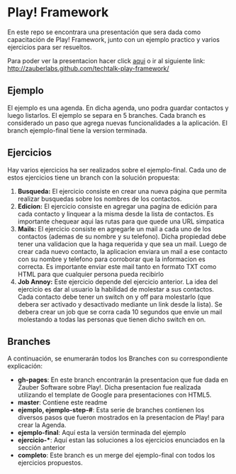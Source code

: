# Play! Framework
En este repo se encontrara una presentación que sera dada como capacitación de Play! Framework, junto con un ejemplo practico y varios ejercicios para ser resueltos.

Para poder ver la presentacion hacer click [aqui](http://zauberlabs.github.com/techtalk-play-framework/ "Presentacion de Play!") o ir al siguiente link: http://zauberlabs.github.com/techtalk-play-framework/

## Ejemplo
El ejemplo es una agenda. En dicha agenda, uno podra guardar contactos y luego listarlos.
El ejemplo se separa en 5 branches. Cada branch es considerado un paso que agrega nuevas funcionalidades a la aplicación. El branch ejemplo-final tiene la version terminada.
## Ejercicios
Hay varios ejercicios ha ser realizados sobre el ejemplo-final. Cada uno de estos ejercicios tiene un branch con la solución propuesta:

1.  __Busqueda:__ El ejercicio consiste en crear una nueva página que permita realizar busquedas sobre los nombres de los contactos.
1.  __Edicion:__ El ejercicio consiste en agregar una pagina de edición para cada contacto y linquear a la misma desde la lista de contactos. Es importante chequear aqui las rutas para que quede una URL simpatica
1.  __Mails:__ El ejercicio consiste en agregarle un mail a cada uno de los contactos (ademas de su nombre y su telefono). Dicha propiedad debe tener una validacion que la haga requerida y que sea un mail. Luego de crear cada nuevo contacto, la aplicacion enviara un mail a ese contacto con su nombre y telefono para corroborar que la informacion es correcta. Es importante enviar este mail tanto en formato TXT como HTML para que cualquier persona pueda recibirlo
1.  __Job Annoy:__ Este ejercicio depende del ejercicio anterior. La idea del ejercicio es dar al usuario la habilidad de molestar a sus contactos. Cada contacto debe tener un switch on y off para molestarlo (que debera ser activado y desactivado mediante un link desde la lista). Se debera crear un job que se corra cada 10 segundos que envie un mail molestando a todas las personas que tienen dicho switch en on.

## Branches
A continuación, se enumerarán todos los Branches con su correspondiente explicación:

*  __gh-pages__: En este branch encontrarán la presentacion que fue dada en Zauber Software sobre Play!. Dicha presentacion fue realizada utilizando el template de Google para presentaciones con HTML5.
*  __master__: Contiene este readme
*  __ejemplo, ejemplo-step-#__: Esta serie de branches contienen los diversos pasos que fueron mostrados en la presentacion de Play! para crear la Agenda.
*  __ejemplo-final__: Aquí esta la versión terminada del ejemplo
*  __ejercicio-*__: Aquí estan las soluciones a los ejercicios enunciados en la sección anterior
*  __completo__: Este branch es un merge del ejemplo-final con todos los ejercicios propuestos.